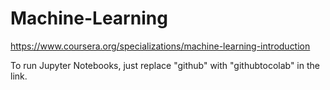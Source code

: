 # Machine-Learning

https://www.coursera.org/specializations/machine-learning-introduction

To run Jupyter Notebooks, just replace "github" with "githubtocolab" in the link.
